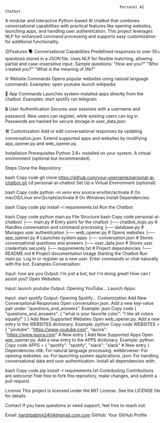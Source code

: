                                                         Personal AI Chatbot

A modular and interactive Python-based AI chatbot that combines conversational capabilities with practical features like opening websites, launching apps, and handling user authentication. This project leverages NLP for enhanced command processing and supports easy customization for additional functionality.

😊Features
🗣️ Conversational Capabilities
Predefined responses to over 50+ questions stored in a JSON file.
Uses NLP for flexible matching, allowing partial and case-insensitive input.
Sample questions:
"How are you?"
"Who created you?"
"What is the meaning of life?"

🌐 Website Commands
Opens popular websites using natural language commands.
Examples:
open youtube
launch wikipedia

📱 App Commands
Launches system-installed apps directly from the chatbot.
Examples:
start spotify
run telegram

🔒 User Authentication
Secures user sessions with a username and password.
New users can register, while existing users can log in.
Passwords are hashed for secure storage in user_data.json.

🛠️ Customization
Add or edit conversational responses by updating conversation.json.
Extend supported apps and websites by modifying app_opener.py and web_opener.py.

Installation
Prerequisites
Python 3.8+ installed on your system.
A virtual environment (optional but recommended).

Steps
Clone the Repository:

bash
Copy code
git clone https://github.com/your-username/personal-ai-chatbot.git
cd personal-ai-chatbot
Set Up a Virtual Environment (optional):

bash
Copy code
python -m venv env
source env/bin/activate    # On macOS/Linux
env\Scripts\activate       # On Windows
Install Dependencies:

bash
Copy code
pip install -r requirements.txt
Run the Chatbot:

bash
Copy code
python main.py
File Structure
bash
Copy code
personal-ai-chatbot/
├── main.py               # Entry point for the chatbot
├── chatbot_logic.py      # Handles conversation and command processing
├── database.py           # Manages user authentication
├── web_opener.py         # Opens websites
├── app_opener.py         # Launches system apps
├── conversation.json     # Stores conversational questions and answers
├── user_data.json        # Stores user credentials securely
├── requirements.txt      # Project dependencies
└── README.md             # Project documentation
Usage
Starting the Chatbot
Run main.py.
Log in or register as a new user.
Enter commands or chat naturally with the bot.
Examples
Conversation:

Input: how are you
Output: I'm just a bot, but I'm doing great! How can I assist you?
Open Websites:

Input: launch youtube
Output: Opening YouTube...
Launch Apps:

Input: start spotify
Output: Opening Spotify...
Customization
Add New Conversational Responses
Open conversation.json.
Add a new key-value pair under "questions_and_answers". Example:
json
Copy code
{
    "questions_and_answers": {
        "what is your favorite color": "I like all colors equally!"
    }
}
Add New Supported Websites
Open web_opener.py.
Add a new entry to the WEBSITES dictionary. Example:
python
Copy code
WEBSITES = {
    "youtube": "https://www.youtube.com",
    "quora": "https://www.quora.com"  # New entry
}
Add New Supported Apps
Open app_opener.py.
Add a new entry to the APPS dictionary. Example:
python
Copy code
APPS = {
    "spotify": "spotify",
    "slack": "slack"  # New entry
}
Dependencies
nltk: For natural language processing.
webbrowser: For opening websites.
os: For launching system applications.
json: For handling conversational data and user authentication.
Install all dependencies with:

bash
Copy code
pip install -r requirements.txt
Contributing
Contributions are welcome! Feel free to fork this repository, make changes, and submit a pull request.

License
This project is licensed under the MIT License. See the LICENSE file for details.

Contact
If you have questions or need support, feel free to reach out:

Email: harshbabhre2404@gmail.com.com
GitHub: Your GitHub Profile







